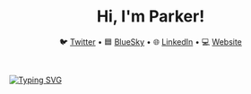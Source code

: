 <h1 align="center">Hi, I'm Parker!</h1>

<div align="center">
  <p align="center">
    🐦 <a href="https://twitter.com/singletonion">Twitter</a> • 
    🟦 <a href="https://bsky.app/profile/parkersingleton.bsky.social">BlueSky</a> • 
    🌐 <a href="https://www.linkedin.com/in/spsingleton/">LinkedIn</a> • 
    💻 <a href="https://singlesp.github.io">Website</a>
  </p>
</div>
<br/>

[![Typing SVG](https://readme-typing-svg.demolab.com/?lines=postdoc+in+neuroinformatics;at+upenn;working+on+cool+things)](https://git.io/typing-svg)

<!--
**singlesp/singlesp** is a ✨ _special_ ✨ repository because its `README.md` (this file) appears on your GitHub profile.

Here are some ideas to get you started:

- 🔭 I’m currently working on ...
- 🌱 I’m currently learning ...
- 👯 I’m looking to collaborate on ...
- 🤔 I’m looking for help with ...
- 💬 Ask me about ...
- 📫 How to reach me: ...
- 😄 Pronouns: ...
- ⚡ Fun fact: ...
-->
